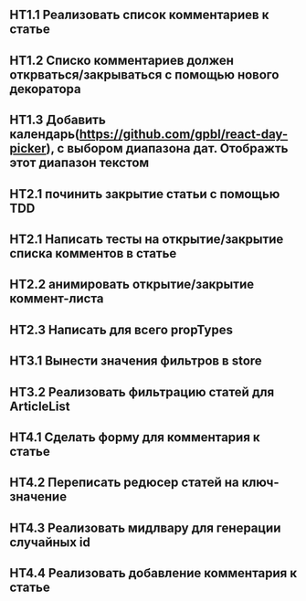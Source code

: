 ## HT1.1 Реализовать список комментариев к статье
## HT1.2 Списко комментариев должен открваться/закрываться с помощью нового декоратора
## HT1.3 Добавить календарь(https://github.com/gpbl/react-day-picker), с выбором диапазона дат. Отображть этот диапазон текстом

## HT2.1 починить закрытие статьи с помощью TDD
## HT2.1 Написать тесты на открытие/закрытие списка комментов в статье
## HT2.2 анимировать открытие/закрытие коммент-листа
## HT2.3 Написать для всего propTypes

## HT3.1 Вынести значения фильтров в store
## HT3.2 Реализовать фильтрацию статей для ArticleList

## HT4.1 Сделать форму для комментария к статье
## HT4.2 Переписать редюсер статей на ключ-значение
## HT4.3 Реализовать мидлвару для генерации случайных id
## HT4.4 Реализовать добавление комментария к статье